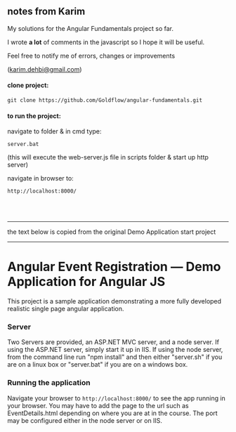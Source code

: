 ## notes from Karim ##

My solutions for the Angular Fundamentals project so far.

I wrote **a lot** of comments in the javascript so I hope it will be useful.

Feel free to notify me of errors, changes or improvements

([karim.dehbi@gmail.com](mailto:karim.dehbi@gmail.com))

#### clone project: ####

	git clone https://github.com/Goldflow/angular-fundamentals.git

#### to run the project: ####

 navigate to folder & in cmd type:

	server.bat

(this will execute the web-server.js file in scripts folder & start up http server)

navigate in browser to:

	http://localhost:8000/
<br/>
<br/>
<hr/>
the text below is copied from the original Demo Application start project
<hr/>


# Angular Event Registration — Demo Application for Angular JS




This project is a sample application demonstrating a more fully developed realistic single page
angular application.


### Server

Two Servers are provided, an ASP.NET MVC server, and a node server. If using the ASP.NET server, simply start it up in IIS. If using the node server, from the command line run "npm install" and then either "server.sh" if you are on a linux box or "server.bat" if you are on a windows box.

### Running the application

Navigate your browser to `http://localhost:8000/` to see the app running in your browser. You may have to add the page to the url such as EventDetails.html depending on where you are at in the course. The port may be configured either in the node server or on IIS.


